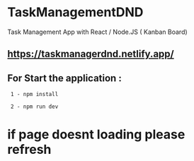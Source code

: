 # TaskManagementDND
Task Management App with React / Node.JS ( Kanban Board)


## https://taskmanagerdnd.netlify.app/


## For Start the application :

     1 - npm install
     
     2 - npm run dev


# if page doesnt loading please refresh


